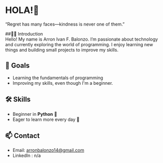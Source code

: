 # HOLA!🎱
“Regret has many faces—kindness is never one of them.”



##🧑‍💻 Introduction  
Hello! My name is Arron Ivan F. Balonzo. I’m passionate about technology and currently exploring the world of programming. I enjoy learning new things and building small projects to improve my skills.  

## 🎯 Goals  
- Learning the fundamentals of programming  
- Improving my skills, even though I'm a beginner.

## 🛠️ Skills  
- Beginner in **Python** 🐍  
- Eager to learn more every day 🚀  

## 📫 Contact  
- Email: arronbalonzo14@gmail.com
- LinkedIn : n/a
